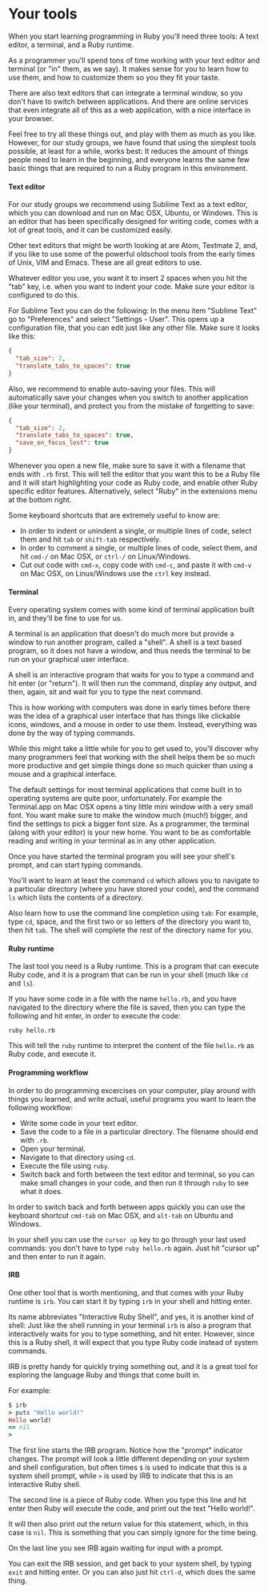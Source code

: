 # Your tools

When you start learning programming in Ruby you'll need three tools: A text
editor, a terminal, and a Ruby runtime.

As a programmer you'll spend tons of time working with your text editor and
terminal (or "in" them, as we say). It makes sense for you to learn how to use
them, and how to customize them so you they fit your taste.

There are also text editors that can integrate a terminal window, so you don't
have to switch between applications. And there are online services that even
integrate all of this as a web application, with a nice interface in your
browser.

Feel free to try all these things out, and play with them as much as you like.
However, for our study groups, we have found that using the simplest tools
possible, at least for a while, works best: It reduces the amount of things
people need to learn in the beginning, and everyone learns the same few basic
things that are required to run a Ruby program in this environment.

#### Text editor

For our study groups we recommend using Sublime Text as a text editor, which
you can download and run on Mac OSX, Ubuntu, or Windows. This is an editor that
has been specifically designed for writing code, comes with a lot of great
tools, and it can be customized easily.

Other text editors that might be worth looking at are Atom, Textmate 2, and, if
you like to use some of the powerful oldschool tools from the early times of
Unix, VIM and Emacs. These are all great editors to use.

Whatever editor you use, you want it to insert 2 spaces when you hit the "tab"
key, i.e. when you want to indent your code. Make sure your editor is
configured to do this.

For Sublime Text you can do the following: In the menu item "Sublime Text" go
to "Preferences" and select "Settings - User". This opens up a configuration
file, that you can edit just like any other file. Make sure it looks like this:

```json
{
  "tab_size": 2,
  "translate_tabs_to_spaces": true
}
```

Also, we recommend to enable auto-saving your files. This will automatically
save your changes when you switch to another application (like your terminal),
and protect you from the mistake of forgetting to save:

```json
{
  "tab_size": 2,
  "translate_tabs_to_spaces": true,
  "save_on_focus_lost": true
}
```

Whenever you open a new file, make sure to save it with a filename that ends
with `.rb` first. This will tell the editor that you want this to be a Ruby
file and it will start highlighting your code as Ruby code, and enable other
Ruby specific editor features. Alternatively, select "Ruby" in the extensions
menu at the bottom right.

Some keyboard shortcuts that are extremely useful to know are:

* In order to indent or unindent a single, or multiple lines of code, select
  them and hit `tab` or `shift-tab` respectively.
* In order to comment a single, or multiple lines of code, select them, and
  hit `cmd-/` on Mac OSX, or `ctrl-/` on Linux/Windows.
* Cut out code with `cmd-x`, copy code with `cmd-c`, and paste it with
  `cmd-v` on Mac OSX, on Linux/Windows use the `ctrl` key instead.

#### Terminal

Every operating system comes with some kind of terminal application built in,
and they'll be fine to use for us.

A terminal is an application that doesn't do much more but provide a window to
run another program, called a "shell". A shell is a text based program, so it
does not have a window, and thus needs the terminal to be run on your graphical
user interface.

A shell is an interactive program that waits for you to type a command and hit
enter (or "return"). It will then run the command, display any output, and
then, again, sit and wait for you to type the next command.

This is how working with computers was done in early times before there was the
idea of a graphical user interface that has things like clickable icons,
windows, and a mouse in order to use them. Instead, everything was done by the
way of typing commands.

While this might take a little while for you to get used to, you'll discover
why many programmers feel that working with the shell helps them be so much
more productive and get simple things done so much quicker than using a mouse
and a graphical interface.

The default settings for most terminal applications that come built in to
operating systems are quite poor, unfortunately. For example the Terminal.app
on Mac OSX opens a tiny little mini window with a very small font. You want
make sure to make the window much (much!) bigger, and find the settings to pick
a bigger font size. As a programmer, the terminal (along with your editor) is
your new home. You want to be as comfortable reading and writing in your
terminal as in any other application.

Once you have started the terminal program you will see your shell's prompt,
and can start typing commands.

You'll want to learn at least the command `cd` which allows you to navigate to
a particular directory (where you have stored your code), and the command `ls`
which lists the contents of a directory.

Also learn how to use the command line completion using `tab`: For example,
type `cd`, space, and the first two or so letters of the directory you want to,
then hit `tab`. The shell will complete the rest of the directory name for you.

#### Ruby runtime

The last tool you need is a Ruby runtime. This is a program that can execute
Ruby code, and it is a program that can be run in your shell (much like `cd`
and `ls`).

If you have some code in a file with the name `hello.rb`, and you have
navigated to the directory where the file is saved, then you can type the
following and hit enter, in order to execute the code:

```
ruby hello.rb
```

This will tell the `ruby` runtime to interpret the content of the file
`hello.rb` as Ruby code, and execute it.

#### Programming workflow

In order to do programming excercises on your computer, play around with things
you learned, and write actual, useful programs you want to learn the following
workflow:

* Write some code in your text editor.
* Save the code to a file in a particular directory. The filename should end
  with `.rb`.
* Open your terminal.
* Navigate to that directory using `cd`.
* Execute the file using `ruby`.
* Switch back and forth between the text editor and terminal, so you
  can make small changes in your code, and then run it through `ruby` to see
  what it does.

In order to switch back and forth between apps quickly you can use the keyboard
shortcut `cmd-tab` on Mac OSX, and `alt-tab` on Ubuntu and Windows.

In your shell you can use the `cursor up` key to go through your last used
commands: you don't have to type `ruby hello.rb` again. Just hit "cursor up"
and then enter to run it again.

#### IRB

One other tool that is worth mentioning, and that comes with your Ruby runtime
is `irb`. You can start it by typing `irb` in your shell and hitting enter.

Its name abbreviates "Interactive Ruby Shell", and yes, it is another kind of
shell: Just like the shell running in your terminal `irb` is also a program
that interactively waits for you to type something, and hit enter. However,
since this is a Ruby shell, it will expect that you type Ruby code instead of
system commands.

IRB is pretty handy for quickly trying something out, and it is a great tool
for exploring the language Ruby and things that come built in.

For example:

```ruby
$ irb
> puts "Hello world!"
Hello world!
=> nil
>
```

The first line starts the IRB program. Notice how the "prompt" indicator
changes. The prompt will look a little different depending on your system and
shell configuration, but often times `$` is used to indicate that this is a
system shell prompt, while `>` is used by IRB to indicate that this is an
interactive Ruby shell.

The second line is a piece of Ruby code. When you type this line and hit enter
then Ruby will execute the code, and print out the text "Hello world!".

It will then also print out the return value for this statement, which, in this
case is `nil`. This is something that you can simply ignore for the time being.

On the last line you see IRB again waiting for input with a prompt.

You can exit the IRB session, and get back to your system shell, by typing
`exit` and hitting enter. Or you can also just hit `ctrl-d`, which does the
same thing.
